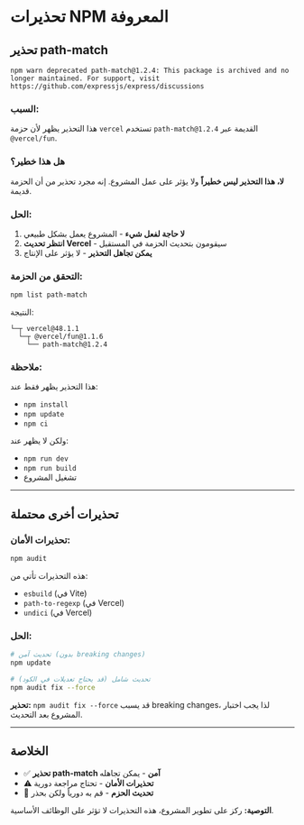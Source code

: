 # تحذيرات NPM المعروفة

## تحذير path-match

```
npm warn deprecated path-match@1.2.4: This package is archived and no longer maintained. For support, visit https://github.com/expressjs/express/discussions
```

### السبب:
هذا التحذير يظهر لأن حزمة `vercel` تستخدم `path-match@1.2.4` القديمة عبر `@vercel/fun`.

### هل هذا خطير؟
**لا، هذا التحذير ليس خطيراً** ولا يؤثر على عمل المشروع. إنه مجرد تحذير من أن الحزمة قديمة.

### الحل:
1. **لا حاجة لفعل شيء** - المشروع يعمل بشكل طبيعي
2. **انتظر تحديث Vercel** - سيقومون بتحديث الحزمة في المستقبل
3. **يمكن تجاهل التحذير** - لا يؤثر على الإنتاج

### التحقق من الحزمة:
```bash
npm list path-match
```

النتيجة:
```
└─┬ vercel@48.1.1
  └─┬ @vercel/fun@1.1.6
    └── path-match@1.2.4
```

### ملاحظة:
هذا التحذير يظهر فقط عند:
- `npm install`
- `npm update`
- `npm ci`

ولكن لا يظهر عند:
- `npm run dev`
- `npm run build`
- تشغيل المشروع

---

## تحذيرات أخرى محتملة

### تحذيرات الأمان:
```bash
npm audit
```

هذه التحذيرات تأتي من:
- `esbuild` (في Vite)
- `path-to-regexp` (في Vercel)
- `undici` (في Vercel)

### الحل:
```bash
# تحديث آمن (بدون breaking changes)
npm update

# تحديث شامل (قد يحتاج تعديلات في الكود)
npm audit fix --force
```

**تحذير:** `npm audit fix --force` قد يسبب breaking changes، لذا يجب اختبار المشروع بعد التحديث.

---

## الخلاصة

- ✅ **تحذير path-match آمن** - يمكن تجاهله
- ⚠️ **تحذيرات الأمان** - تحتاج مراجعة دورية
- 🔄 **تحديث الحزم** - قم به دورياً ولكن بحذر

**التوصية:** ركز على تطوير المشروع، هذه التحذيرات لا تؤثر على الوظائف الأساسية.
